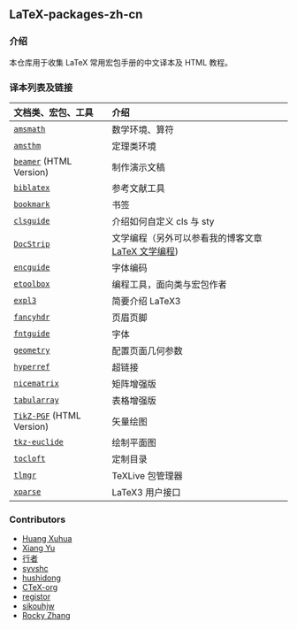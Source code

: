## LaTeX-packages-zh-cn

### 介绍

本仓库用于收集 LaTeX 常用宏包手册的中文译本及 HTML 教程。

### 译本列表及链接

|文档类、宏包、工具|介绍|
|:---|:---|
|[`amsmath`](https://github.com/yuxtech/translation-of-amsmath-package)|数学环境、算符|
|[`amsthm`](https://github.com/sikouhjw/amsthm-zh)|定理类环境|
|[`beamer`](https://www.beamer.plus) (HTML Version)|制作演示文稿|
|[`biblatex`](https://github.com/hushidong/biblatex-zh-cn)|参考文献工具|
|[`bookmark`](https://www.latexstudio.net/index/details/index/mid/2912.html)|书签|
|[`clsguide`](https://github.com/CTeX-org/ctex-doc/tree/master/clsguide-zh-cn)|介绍如何自定义 cls 与 sty|
|[`DocStrip`](https://github.com/rockyzhz/latexdoc-chinese-translation/tree/main/docstrip-zh-cn)|文学编程（另外可以参看我的博客文章 [LaTeX 文学编程](https://switwu.github.io/2023-02-20-latex-literate-programming/))|
|[`encguide`](https://www.latexstudio.net/index/details/index/mid/2911.html)|字体编码|
|[`etoolbox`](https://github.com/rockyzhz/latexdoc-chinese-translation/tree/main/etoolbox-zh-cn)|编程工具，面向类与宏包作者|
|[`expl3`](https://www.latexstudio.net/index/details/index/mid/2988.html)|简要介绍 LaTeX3|
|[`fancyhdr`](https://www.latexstudio.net/index/details/index/mid/3086.html)|页眉页脚|
|[`fntguide`](https://www.latexstudio.net/index/details/index/mid/2926.html)|字体|
|[`geometry`](https://www.latexstudio.net/index/details/index/mid/3118.html)|配置页面几何参数|
|[`hyperref`](https://www.latexstudio.net/index/details/index/mid/3423.html)|超链接|
|[`nicematrix`](https://gitee.com/zhangsming818/nicematrixmanualzh/)|矩阵增强版|
|[`tabularray`](https://www.latexstudio.net/index/details/index/mid/1776.html)|表格增强版|
|[`TikZ-PGF`](https://tikz.dev) (HTML Version)|矢量绘图|
|[`tkz-euclide`](https://github.com/registor/tkz-euclide-doc-zh-cn)|绘制平面图|
|[`tocloft`](https://www.latexstudio.net/index/details/index/mid/1547.html)|定制目录|
|[`tlmgr`](https://github.com/syvshc/tlmgr-intro-zh-cn)|TeXLive 包管理器|
|[`xparse`](https://github.com/rockyzhz/latexdoc-chinese-translation/tree/main/xparse-zh-cn)|LaTeX3 用户接口|

### Contributors

+ [Huang Xuhua](https://www.latexstudio.net/index/lists/barsearch/author/23813.html)
+ [Xiang Yu](https://github.com/yuxtech)
+ [行者](https://www.latexstudio.net/index/lists/barsearch/author/7146.html)
+ [syvshc](https://github.com/syvshc)
+ [hushidong](https://github.com/hushidong)
+ [CTeX-org](https://github.com/CTeX-org)
+ [registor](https://github.com/registor)
+ [sikouhjw](https://github.com/sikouhjw)
+ [Rocky Zhang](https://github.com/rockyzhz)
